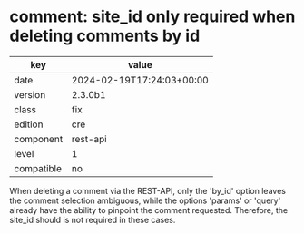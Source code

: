 [//]: # (werk v2)
# comment: site_id only required when deleting comments by id

key        | value
---------- | ---
date       | 2024-02-19T17:24:03+00:00
version    | 2.3.0b1
class      | fix
edition    | cre
component  | rest-api
level      | 1
compatible | no

When deleting a comment via the REST-API, only the 'by_id' option
leaves the comment selection ambiguous, while the options 'params'
or 'query' already have the ability to pinpoint the comment
requested. Therefore, the site_id should is not required in these
cases.


